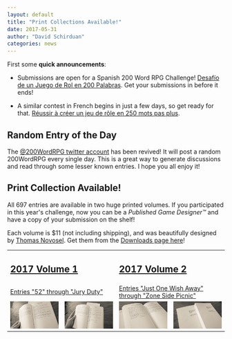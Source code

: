 ```yaml
---
layout: default
title: "Print Collections Available!"
date: 2017-05-31
author: "David Schirduan"
categories: news
---
```


First some **quick announcements**:

 * Submissions are open for a Spanish 200 Word RPG Challenge! [Desafío de un Juego de Rol en 200 Palabras](http://200palabras.nogarung.com/). Get your submissions in before it ends!

 * A similar contest in French begins in just a few days, so get ready for that. [Réussir à créer un jeu de rôle en 250 mots pas plus](https://www.facebook.com/iletaitunefoisunpetitjeuderole/).
 

## Random Entry of the Day
The [@200WordRPG twitter account](https://twitter.com/200WordRPG) has been revived! It will post a random 200WordRPG every single day. This is a great way to generate discussions and read through some lesser known entries. I hope you all enjoy it!

## Print Collection Available!
All 697 entries are available in two huge printed volumes. If you participated in this year's challenge, now you can be a *Published Game Designer™* and have a copy of your submission on the shelf! 

Each volume is $11 (not including shipping), and was beautifully designed by <a href="http://thomas-novosel.com/">Thomas Novosel</a>. Get them from the [Downloads page here]({{site.baseurl}}/downloads)!

<table>
<tr>
<td id="downloads" colspan="2"><a href="http://www.lulu.com/shop/many-contributors/200-word-rpg-challenge-2017-vol1-of-2/paperback/product-23195071.html"><h2>2017 Volume 1</h2></a></td>
<td id="downloads" colspan="2"><a href="http://www.lulu.com/shop/many-contributors/200-word-rpg-challenge-2017-vol2-of-2/paperback/product-23195064.html"><h2>2017 Volume 2</h2></a></td>
</tr>
<tr>
<td id="downloads" colspan="2"><a href="http://www.lulu.com/shop/many-contributors/200-word-rpg-challenge-2017-vol1-of-2/paperback/product-23195071.html">Entries "52" through "Jury Duty"</a></td>
<td id="downloads" colspan="2"><a href="http://www.lulu.com/shop/many-contributors/200-word-rpg-challenge-2017-vol2-of-2/paperback/product-23195064.html">Entries "Just One Wish Away" through "Zone Side Picnic"</a></td>
</tr>
<tr>
<td><a href="{{site.baseurl}}/assets/images/print1.jpg"><img src="/assets/images/print1.jpg"/></a></td>
<td><a href="{{site.baseurl}}/assets/images/print2.jpg"><img src="/assets/images/print2.jpg"/></a></td>
<td><a href="{{site.baseurl}}/assets/images/print3.jpg"><img src="/assets/images/print3.jpg"/></a></td>
<td><a href="{{site.baseurl}}/assets/images/print4.jpg"><img src="/assets/images/print4.jpg"/></a></td>
</tr>
</table>
